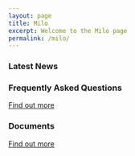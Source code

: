 ```yaml
---
layout: page
title: Milo
excerpt: Welcome to the Milo page
permalink: /milo/
---
```


### Latest News

### Frequently Asked Questions

<a href="/milofaq/" class="btn btn-primary btn-lg"> Find out more </a>

### Documents

<a href="/milodocs/" class="btn btn-primary btn-lg"> Find out more </a>
